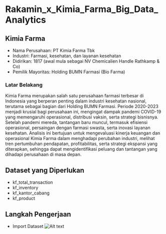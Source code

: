 # Rakamin_x_Kimia_Farma_Big_Data_Analytics

## Kimia Farma
* Nama Perusahaan: PT Kimia Farma Tbk
* Industri: Farmasi, kesehatan, dan layanan kesehatan
* Didirikan: 1817 (awal mula sebagai NV Chemicalien Handle Rathkamp & Co)
* Pemilik Mayoritas: Holding BUMN Farmasi (Bio Farma)

### Latar Belakang
Kimia Farma merupakan salah satu perusahaan farmasi terbesar di Indonesia yang berperan penting dalam industri kesehatan nasional, terutama sebagai bagian dari Holding BUMN Farmasi. Periode 2020-2023 menjadi krusial bagi perusahaan ini, mengingat dampak pandemi COVID-19 yang memengaruhi operasional, distribusi vaksin, serta strategi bisnisnya. Setelah pandemi mereda, tantangan baru muncul, termasuk efisiensi operasional, persaingan dengan farmasi swasta, serta inovasi layanan kesehatan. Analisis ini bertujuan untuk mengevaluasi kinerja keuangan dan operasional Kimia Farma dalam menghadapi perubahan industri, melihat tren pertumbuhan pendapatan, profitabilitas, serta strategi ekspansi yang diterapkan, sehingga dapat mengidentifikasi peluang dan tantangan yang dihadapi perusahaan di masa depan.

## Dataset yang Diperlukan
* kf_total_transaction
* kf_inventory
* kf_kantor_cabang
* kf_product

## Langkah Pengerjaan

* Import Dataset
  ![Alt text](C:\Users\Lenovo\Downloads)
  

